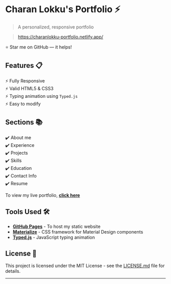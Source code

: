 # Charan Lokku's Portfolio ⚡️ 
> A personalized, responsive portfolio 

> https://charanlokku-portfolio.netlify.app/


:star: Star me on GitHub — it helps!

## Features 📋
⚡️ Fully Responsive\
⚡️ Valid HTML5 & CSS3\
⚡️ Typing animation using `Typed.js`\
⚡️ Easy to modify

## Sections 📚
✔️ About me\
✔️ Experience\
✔️ Projects \
✔️ Skills \
✔️ Education\
✔️ Contact Info\
✔️ Resume

To view my live portfolio, **[click here](https://charanlokku.github.io/)**

## Tools Used 🛠️
* [<b>GitHub Pages</b>](https://create-react-app.dev/docs/deployment/#github-pages) - To host my static website
* [<b>Materialize</b>](https://materializecss.com/) - CSS framework for Material Design components
* [<b>Typed.js</b>](https://mattboldt.com/demos/typed-js/) - JavaScript typing animation

## License 📄
This project is licensed under the MIT License - see the [LICENSE.md](./LICENSE) file for details.

---
